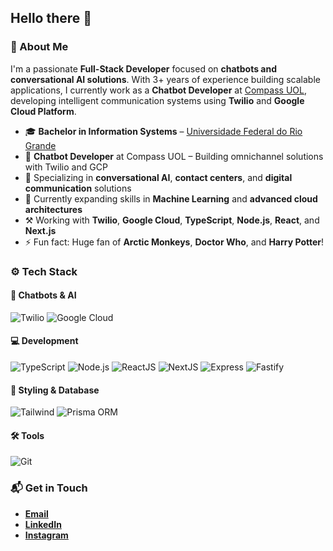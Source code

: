 ## Hello there 👋

### 🤔 About Me
I'm a passionate **Full-Stack Developer** focused on **chatbots and conversational AI solutions**. With 3+ years of experience building scalable applications, I currently work as a **Chatbot Developer** at [Compass UOL](https://compass.uol/en/home/), developing intelligent communication systems using **Twilio** and **Google Cloud Platform**.

* 🎓 **Bachelor in Information Systems** – [Universidade Federal do Rio Grande](https://www.furg.br/en/)
* 🏢 **Chatbot Developer** at Compass UOL – Building omnichannel solutions with Twilio and GCP
* 🤖 Specializing in **conversational AI**, **contact centers**, and **digital communication** solutions
* 🌱 Currently expanding skills in **Machine Learning** and **advanced cloud architectures**
* ⚒️ Working with **Twilio**, **Google Cloud**, **TypeScript**, **Node.js**, **React**, and **Next.js**
* ⚡ Fun fact: Huge fan of **Arctic Monkeys**, **Doctor Who**, and **Harry Potter**!


### ⚙️ Tech Stack

#### 🤖 Chatbots & AI
![Twilio](https://img.shields.io/badge/-Twilio-05122A?style=flat&logo=twilio)
![Google Cloud](https://img.shields.io/badge/-Google%20Cloud-05122A?style=flat&logo=google%20cloud)

#### 💻 Development
![TypeScript](https://img.shields.io/badge/-TypeScript-05122A?style=flat&logo=typescript)
![Node.js](https://img.shields.io/badge/-Node.js-05122A?style=flat&logo=node.js)
![ReactJS](https://img.shields.io/badge/-ReactJS-05122A?style=flat&logo=react)
![NextJS](https://img.shields.io/badge/-Next.js-05122A?style=flat&logo=next.js)
![Express](https://img.shields.io/badge/-Express-05122A?style=flat&logo=express)
![Fastify](https://img.shields.io/badge/-Fastify-05122A?style=flat&logo=fastify)

#### 🎨 Styling & Database
![Tailwind](https://img.shields.io/badge/-Tailwind_CSS-05122A?style=flat&logo=tailwind-css)
![Prisma ORM](https://img.shields.io/badge/-Prisma_ORM-05122A?style=flat&logo=prisma)

#### 🛠️ Tools
![Git](https://img.shields.io/badge/-Git-05122A?style=flat&logo=git)

### 📬 Get in Touch
* **[Email](mailto:samuel_gomes26@hotmail.com)**
* **[LinkedIn](https://linkedin.com/in/samuelgomes0/)**
* **[Instagram](https://instagram.com/samuelgomes0)**
